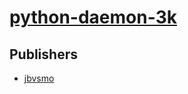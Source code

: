 # [python-daemon-3k](https://pypi.org/project/python-daemon-3k)



## Publishers
- [jbvsmo](https://pypi.org/user/jbvsmo)

